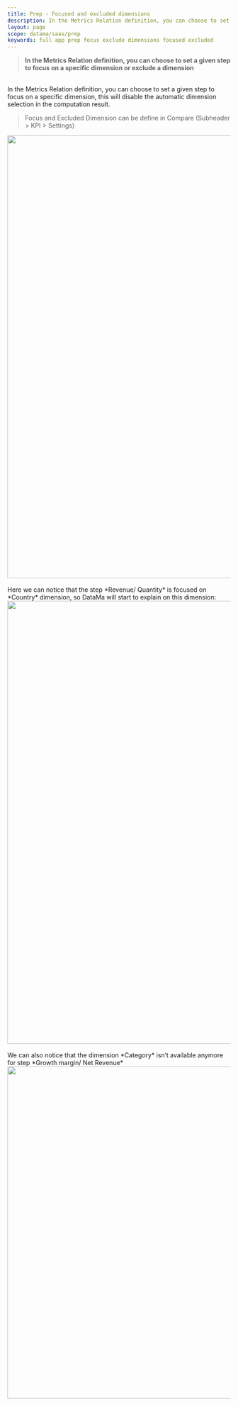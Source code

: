```yaml
---
title: Prep - Focused and excluded dimensions
description: In the Metrics Relation definition, you can choose to set a given step to focus on a specific dimension or exclude a dimension
layout: page
scope: datama/saas/prep
keywords: full app prep focus exclude dimensions focused excluded
---
```


> **In the Metrics Relation definition, you can choose to set a given step to focus on a specific dimension or exclude a dimension**

<br>
In the Metrics Relation definition, you can choose to set a given step to focus on a specific dimension, this will disable the automatic dimension selection in the computation result.

> Focus and Excluded Dimension can be define in Compare (Subheader > KPI > Settings)

<center><img src="{{site.url}}/{{site.baseurl}}/core_app/new/prep/interface/images/prep_focusExcludeDimension.jpg " style="width:1000px;"/></center>

<br>
Here we can notice that the step *Revenue/ Quantity* is focused on *Country* dimension, so DataMa will start to explain on this dimension:

<center><img src="{{site.url}}/{{site.baseurl}}/core_app/new/prep/interface/images/prep_focusExcludeDimension2.jpg "  style="width:1000px;"/></center>
<br>
We can also notice that the dimension *Category* isn’t available anymore for step *Growth margin/ Net Revenue*


<center><img src="{{site.url}}/{{site.baseurl}}/core_app/new/prep/interface/images/prep_focusExcludeDimension3.jpg"   style="width:750px;"/></center>
    